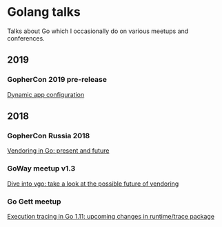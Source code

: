 # Golang talks

Talks about Go which I occasionally do on various meetups and conferences.

## 2019

### GopherCon 2019 pre-release

[Dynamic app configuration](https://talks.godoc.org/github.com/nezorflame/golang-talks/2019/04/dynamic-configs/main.slide)

## 2018

### GopherCon Russia 2018

[Vendoring in Go: present and future](https://talks.godoc.org/github.com/nezorflame/golang-talks/2018/03/vendoring-in-go/vendoring.slide)

### GoWay meetup v1.3

[Dive into vgo: take a look at the possible future of vendoring](https://talks.godoc.org/github.com/nezorflame/golang-talks/2018/04/dive-into-vgo/dive-into-vgo.slide)

### Go Gett meetup

[Execution tracing in Go 1.11: upcoming changes in runtime/trace package](https://talks.godoc.org/github.com/nezorflame/golang-talks/2018/05/execution-tracing-in-go1.11/main.slide)
